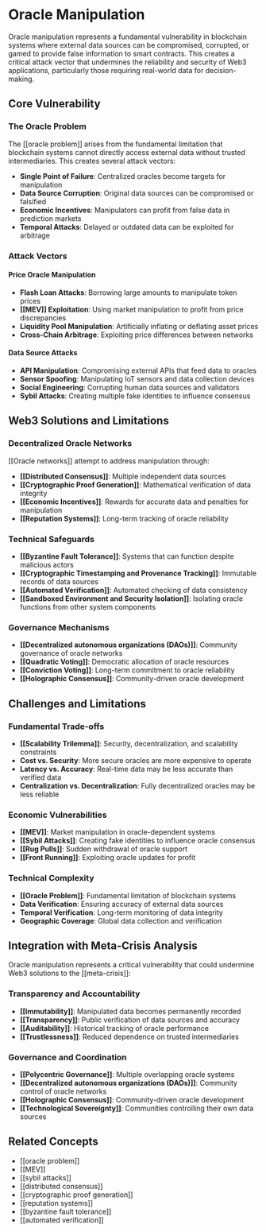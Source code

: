 # Oracle Manipulation

Oracle manipulation represents a fundamental vulnerability in blockchain systems where external data sources can be compromised, corrupted, or gamed to provide false information to smart contracts. This creates a critical attack vector that undermines the reliability and security of Web3 applications, particularly those requiring real-world data for decision-making.

## Core Vulnerability

### The Oracle Problem
The [[oracle problem]] arises from the fundamental limitation that blockchain systems cannot directly access external data without trusted intermediaries. This creates several attack vectors:

- **Single Point of Failure**: Centralized oracles become targets for manipulation
- **Data Source Corruption**: Original data sources can be compromised or falsified
- **Economic Incentives**: Manipulators can profit from false data in prediction markets
- **Temporal Attacks**: Delayed or outdated data can be exploited for arbitrage

### Attack Vectors

#### Price Oracle Manipulation
- **Flash Loan Attacks**: Borrowing large amounts to manipulate token prices
- **[[MEV]] Exploitation**: Using market manipulation to profit from price discrepancies
- **Liquidity Pool Manipulation**: Artificially inflating or deflating asset prices
- **Cross-Chain Arbitrage**: Exploiting price differences between networks

#### Data Source Attacks
- **API Manipulation**: Compromising external APIs that feed data to oracles
- **Sensor Spoofing**: Manipulating IoT sensors and data collection devices
- **Social Engineering**: Corrupting human data sources and validators
- **Sybil Attacks**: Creating multiple fake identities to influence consensus

## Web3 Solutions and Limitations

### Decentralized Oracle Networks
[[Oracle networks]] attempt to address manipulation through:
- **[[Distributed Consensus]]**: Multiple independent data sources
- **[[Cryptographic Proof Generation]]**: Mathematical verification of data integrity
- **[[Economic Incentives]]**: Rewards for accurate data and penalties for manipulation
- **[[Reputation Systems]]**: Long-term tracking of oracle reliability

### Technical Safeguards
- **[[Byzantine Fault Tolerance]]**: Systems that can function despite malicious actors
- **[[Cryptographic Timestamping and Provenance Tracking]]**: Immutable records of data sources
- **[[Automated Verification]]**: Automated checking of data consistency
- **[[Sandboxed Environment and Security Isolation]]**: Isolating oracle functions from other system components

### Governance Mechanisms
- **[[Decentralized autonomous organizations (DAOs)]]**: Community governance of oracle networks
- **[[Quadratic Voting]]**: Democratic allocation of oracle resources
- **[[Conviction Voting]]**: Long-term commitment to oracle reliability
- **[[Holographic Consensus]]**: Community-driven oracle development

## Challenges and Limitations

### Fundamental Trade-offs
- **[[Scalability Trilemma]]**: Security, decentralization, and scalability constraints
- **Cost vs. Security**: More secure oracles are more expensive to operate
- **Latency vs. Accuracy**: Real-time data may be less accurate than verified data
- **Centralization vs. Decentralization**: Fully decentralized oracles may be less reliable

### Economic Vulnerabilities
- **[[MEV]]**: Market manipulation in oracle-dependent systems
- **[[Sybil Attacks]]**: Creating fake identities to influence oracle consensus
- **[[Rug Pulls]]**: Sudden withdrawal of oracle support
- **[[Front Running]]**: Exploiting oracle updates for profit

### Technical Complexity
- **[[Oracle Problem]]**: Fundamental limitation of blockchain systems
- **Data Verification**: Ensuring accuracy of external data sources
- **Temporal Verification**: Long-term monitoring of data integrity
- **Geographic Coverage**: Global data collection and verification

## Integration with Meta-Crisis Analysis

Oracle manipulation represents a critical vulnerability that could undermine Web3 solutions to the [[meta-crisis]]:

### Transparency and Accountability
- **[[Immutability]]**: Manipulated data becomes permanently recorded
- **[[Transparency]]**: Public verification of data sources and accuracy
- **[[Auditability]]**: Historical tracking of oracle performance
- **[[Trustlessness]]**: Reduced dependence on trusted intermediaries

### Governance and Coordination
- **[[Polycentric Governance]]**: Multiple overlapping oracle systems
- **[[Decentralized autonomous organizations (DAOs)]]**: Community control of oracle networks
- **[[Holographic Consensus]]**: Community-driven oracle development
- **[[Technological Sovereignty]]**: Communities controlling their own data sources

## Related Concepts
- [[oracle problem]]
- [[MEV]]
- [[sybil attacks]]
- [[distributed consensus]]
- [[cryptographic proof generation]]
- [[reputation systems]]
- [[byzantine fault tolerance]]
- [[automated verification]]